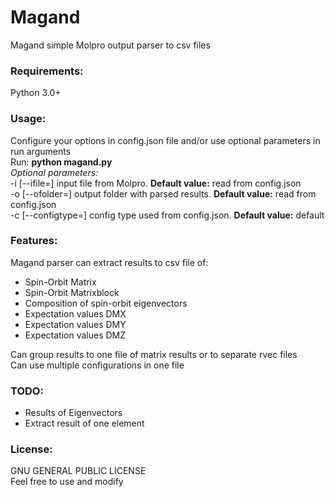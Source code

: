 
# Magand

Magand simple Molpro output parser to csv files

### Requirements:

Python 3.0+

### Usage:

Configure your options in config.json file and/or use optional parameters in run arguments  
Run: **python magand.py <optionalParams>**  
*Optional parameters:*  
-i [--ifile=] input file from Molpro. **Default value:** read from config.json  
-o [--ofolder=] output folder with parsed results. **Default value:** read from config.json  
-c [--configtype=] config type used from config.json. **Default value:** default  

### Features:

Magand parser can extract results to csv file of:
* Spin-Orbit Matrix
* Spin-Orbit Matrixblock
* Composition of spin-orbit eigenvectors
* Expectation values DMX
* Expectation values DMY
* Expectation values DMZ

Can group results to one file of matrix results or to separate rvec files  
Can use multiple configurations in one file  

### TODO:

* Results of Eigenvectors
* Extract result of one element

### License:

GNU GENERAL PUBLIC LICENSE  
Feel free to use and modify  
